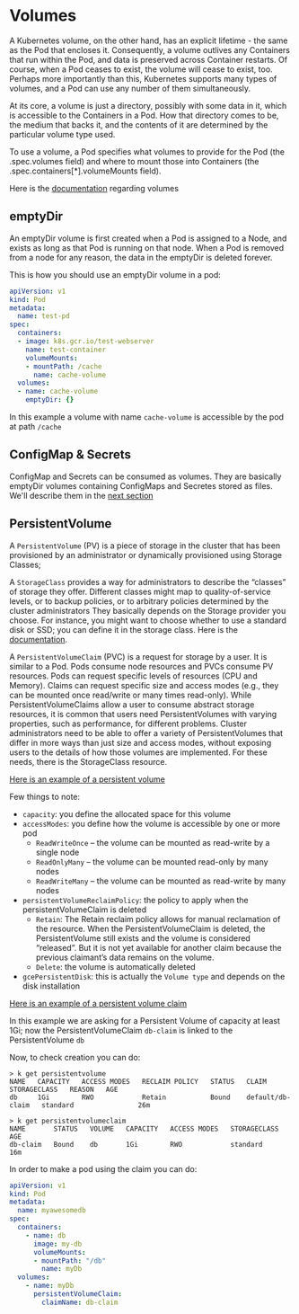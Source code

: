 # Volumes

A Kubernetes volume, on the other hand, has an explicit lifetime - the same as the Pod that encloses it. Consequently, a volume outlives any Containers that run within the Pod, and data is preserved across Container restarts. Of course, when a Pod ceases to exist, the volume will cease to exist, too. Perhaps more importantly than this, Kubernetes supports many types of volumes, and a Pod can use any number of them simultaneously.

At its core, a volume is just a directory, possibly with some data in it, which is accessible to the Containers in a Pod. How that directory comes to be, the medium that backs it, and the contents of it are determined by the particular volume type used.

To use a volume, a Pod specifies what volumes to provide for the Pod (the .spec.volumes field) and where to mount those into Containers (the .spec.containers[*].volumeMounts field).

Here is the [documentation](https://kubernetes.io/docs/concepts/storage/volumes/) regarding volumes

## emptyDir

An emptyDir volume is first created when a Pod is assigned to a Node, and exists as long as that Pod is running on that node. When a Pod is removed from a node for any reason, the data in the emptyDir is deleted forever.

This is how you should use an emptyDir volume in a pod:

```yaml
apiVersion: v1
kind: Pod
metadata:
  name: test-pd
spec:
  containers:
  - image: k8s.gcr.io/test-webserver
    name: test-container
    volumeMounts:
    - mountPath: /cache
      name: cache-volume
  volumes:
  - name: cache-volume
    emptyDir: {}
```

In this example a volume with name `cache-volume` is accessible by the pod at path `/cache`

## ConfigMap & Secrets

ConfigMap and Secrets can be consumed as volumes. They are basically emptyDir volumes containing ConfigMaps and Secretes stored as files. We'll describe them in the [next section](../config-secrets/config-secrets.md)

## PersistentVolume

A `PersistentVolume` (PV) is a piece of storage in the cluster that has been provisioned by an administrator or dynamically provisioned using Storage Classes; 

A `StorageClass` provides a way for administrators to describe the “classes” of storage they offer. Different classes might map to quality-of-service levels, or to backup policies, or to arbitrary policies determined by the cluster administrators
They basically depends on the Storage provider you choose. For instance, you might want to choose whether to use a standard disk or SSD; you can define it in the storage class. Here is the [documentation](https://kubernetes.io/docs/concepts/storage/storage-classes/).

A `PersistentVolumeClaim` (PVC) is a request for storage by a user. It is similar to a Pod. Pods consume node resources and PVCs consume PV resources. Pods can request specific levels of resources (CPU and Memory). Claims can request specific size and access modes (e.g., they can be mounted once read/write or many times read-only).
While PersistentVolumeClaims allow a user to consume abstract storage resources, it is common that users need PersistentVolumes with varying properties, such as performance, for different problems. Cluster administrators need to be able to offer a variety of PersistentVolumes that differ in more ways than just size and access modes, without exposing users to the details of how those volumes are implemented. For these needs, there is the StorageClass resource.

[Here is an example of a persistent volume](volume.yml)

Few things to note:

- `capacity`: you define the allocated space for this volume
- `accessModes`: you define how the volume is accessible by one or more pod
    - `ReadWriteOnce` – the volume can be mounted as read-write by a single node
    - `ReadOnlyMany` – the volume can be mounted read-only by many nodes
    - `ReadWriteMany` – the volume can be mounted as read-write by many nodes
- `persistentVolumeReclaimPolicy`: the policy to apply when the persistentVolumeClaim is deleted
    - `Retain`: The Retain reclaim policy allows for manual reclamation of the resource. When the PersistentVolumeClaim is deleted, the PersistentVolume still exists and the volume is considered “released”. But it is not yet available for another claim because the previous claimant’s data remains on the volume.
    - `Delete`: the volume is automatically deleted
- `gcePersistentDisk`: this is actually the `Volume type` and depends on the disk installation


[Here is an example of a persistent volume claim](claim.yml)

In this example we are asking for a Persistent Volume of capacity at least 1Gi; now the PersistentVolumeClaim `db-claim` is linked to the PersistentVolume `db`

Now, to check creation you can do:

```
> k get persistentvolume
NAME   CAPACITY   ACCESS MODES   RECLAIM POLICY   STATUS   CLAIM              STORAGECLASS   REASON   AGE
db     1Gi        RWO            Retain           Bound    default/db-claim   standard                26m

> k get persistentvolumeclaim 
NAME       STATUS   VOLUME   CAPACITY   ACCESS MODES   STORAGECLASS   AGE
db-claim   Bound    db       1Gi        RWO            standard       16m
```

In order to make a pod using the claim you can do:

```yaml
apiVersion: v1
kind: Pod
metadata:
  name: myawesomedb
spec:
  containers:
    - name: db
      image: my-db
      volumeMounts:
      - mountPath: "/db"
        name: myDb
  volumes:
    - name: myDb
      persistentVolumeClaim:
        claimName: db-claim
```
